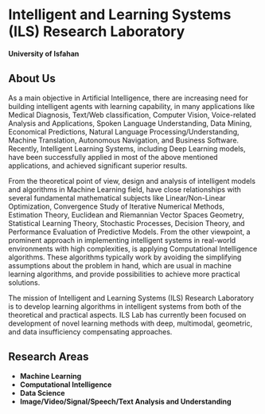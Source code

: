 # Intelligent and Learning Systems (ILS) Research Laboratory  
**University of Isfahan**

## About Us

As a main objective in Artificial Intelligence, there are increasing need for building intelligent agents with learning capability, in many applications like Medical Diagnosis, Text/Web classification, Computer Vision, Voice-related Analysis and Applications, Spoken Language Understanding, Data Mining, Economical Predictions, Natural Language Processing/Understanding, Machine Translation, Autonomous Navigation, and Business Software. Recently, Intelligent Learning Systems, including Deep Learning models, have been successfully applied in most of the above mentioned applications, and achieved significant superior results.

From the theoretical point of view, design and analysis of intelligent models and algorithms in Machine Learning field, have close relationships with several fundamental mathematical subjects like Linear/Non-Linear Optimization, Convergence Study of Iterative Numerical Methods, Estimation Theory, Euclidean and Riemannian Vector Spaces Geometry, Statistical Learning Theory, Stochastic Processes, Decision Theory, and Performance Evaluation of Predictive Models. 
From the other viewpoint, a prominent approach in implementing intelligent systems in real-world environments with high complexities, is applying Computational Intelligence algorithms. These algorithms typically work by avoiding the simplifying assumptions about the problem in hand, which are usual in machine learning algorithms, and provide possibilities to achieve more practical solutions.

The mission of Intelligent and Learning Systems (ILS) Research Laboratory is to develop learning algorithms in intelligent systems from both of the theoretical and practical aspects. ILS Lab has currently been focused on development of novel learning methods with deep, multimodal, geometric, and data insufficiency compensating approaches.

## Research Areas

- **Machine Learning**
- **Computational Intelligence**
- **Data Science**
- **Image/Video/Signal/Speech/Text Analysis and Understanding**